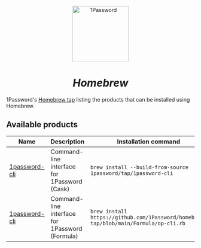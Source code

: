 <p align="center">
  <a href="https://1password.com">
    <img src="https://1password.com/img/redesign/logo-light-bg.svg" alt="1Password" width="150px"/>
  </a>
</p>
<h1 align="center">
  <i>Homebrew</i>
</h1>

1Password's [Homebrew tap](https://docs.brew.sh/Taps) listing the products that can be installed using Homebrew.

## Available products

| Name | Description | Installation command |
|------|-------------|----------------------|
| [1password-cli](https://developer.1password.com/docs/cli/) | Command-line interface for 1Password (Cask) | `brew install --build-from-source 1password/tap/1password-cli` |
| [1password-cli](https://developer.1password.com/docs/cli/) | Command-line interface for 1Password (Formula) | `brew install https://github.com/1Password/homebrew-tap/blob/main/Formula/op-cli.rb` |
